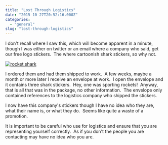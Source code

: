 ```yaml
---
title: "Lost Through Logistics"
date: "2015-10-27T20:52:16.000Z"
categories: 
  - "general"
slug: "lost-through-logistics"
---
```


I don't recall where I saw this, which will become apparent in a minute, though I was either on twitter or an email where a company who said, get our free logo stickers.  The where cartoonish shark stickers, so why not.

[![rocket shark](https://brettski111.files.wordpress.com/2015/10/rocketshark.png?w=300)](https://brettski111.files.wordpress.com/2015/10/rocketshark.png)

I ordered them and had them shipped to work.  A few weeks, maybe a month or more later I receive an envelope at work.  I open the envelope and it contains three shark stickers.  Hey, one was sporting rockets!  Anyway, that is all that was in the package, no other information.  The envelope only contained references to the logistics company who shipped the stickers.

I now have this company's stickers though I have no idea who they are, what their name is, or what they do.  Seems like quite a waste of a promotion.

It is important to be careful who use for logistics and ensure that you are representing yourself correctly.  As if you don't the people you are contacting may have no idea who you are.
